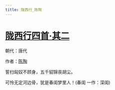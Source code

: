 ```yaml
---
title: 陇西行_陈陶
---
```


# [陇西行四首·其二](http://so.gushiwen.org/view_70847.aspx)

朝代：唐代

作者：[陈陶](http://so.gushiwen.org/author_93.aspx)

誓扫匈奴不顾身，五千貂锦丧胡尘。

可怜无定河边骨，犹是春闺梦里人！(春闺 一作：深闺)